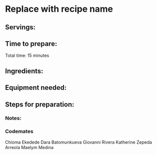 # Replace with recipe name

## Servings: 

## Time to prepare: 
Total time: 15 minutes

## Ingredients:


## Equipment needed:


## Steps for preparation:



### Notes:



### Codemates #
Chioma Ekedede
Dara Batomunkueva
Giovanni Rivera
Katherine Zepeda Arreola
Maelym Medina
